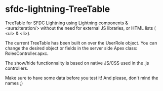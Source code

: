 # sfdc-lightning-TreeTable
TreeTable for SFDC Lightning using Lightning components & 	&lt;aura:iteration/> without the need for external 
JS libraries, or HTML lists (	&lt;ul> & &lt;li>).

The current TreeTable has been built on over the UserRole object. You can change the desired object or fields
in the server side Apex class: RolesController.apxc.

The show/hide functionnality is based on native JS/CSS used in the .js controllers.

Make sure to have some data before you test it! And please, don't mind the names ;)
